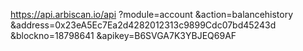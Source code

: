 https://api.arbiscan.io/api
   ?module=account
   &action=balancehistory
   &address=0x23eA5Ec7Ea2d4282012313c9899Cdc07bd45243d
   &blockno=18798641
   &apikey=B6SVGA7K3YBJEQ69AF

